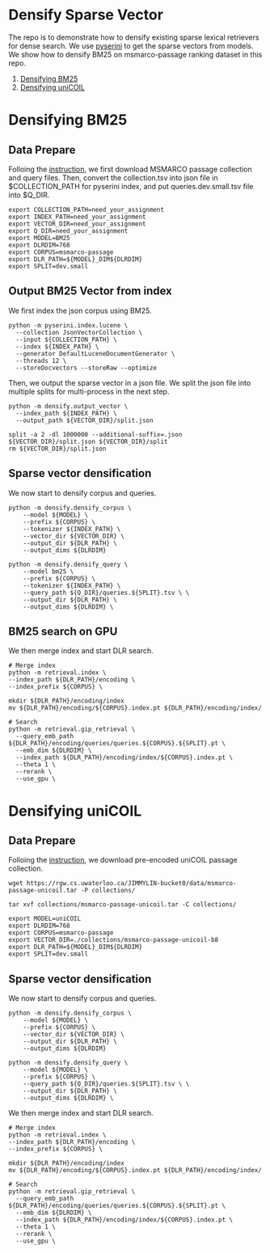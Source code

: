 # Densify Sparse Vector
The repo is to demonstrate how to densify existing sparse lexical retrievers for dense search. We use [pyserini](https://github.com/castorini/pyserini) to get the sparse vectors from models. We show how to densify BM25 on msmarco-passage ranking dataset in this repo.
1. [Densifying BM25](#densifying_bm25)
1. [Densifying uniCOIL](#densifying_uniCOIL)

# Densifying BM25 <a name="densifying_bm25"></a>
## Data Prepare
Folloing the [instruction](https://github.com/castorini/anserini/blob/master/docs/experiments-msmarco-passage.md), we first download MSMARCO passage collection and query files. Then, convert the collection.tsv into json file in $COLLECTION_PATH for pyserini index, and put queries.dev.small.tsv file into $Q_DIR.
```shell=bash
export COLLECTION_PATH=need_your_assignment
export INDEX_PATH=need_your_assignment
export VECTOR_DIR=need_your_assignment
export Q_DIR=need_your_assignment
export MODEL=BM25
export DLRDIM=768
export CORPUS=msmarco-passage
export DLR_PATH=${MODEL}_DIM${DLRDIM}
export SPLIT=dev.small
```
## Output BM25 Vector from index
We first index the json corpus using BM25.
```shell=bash
python -m pyserini.index.lucene \
  --collection JsonVectorCollection \
  --input ${COLLECTION_PATH} \
  --index ${INDEX_PATH} \
  --generator DefaultLuceneDocumentGenerator \
  --threads 12 \
  --storeDocvectors --storeRaw --optimize
```
Then, we output the sparse vector in a json file. We split the json file into multiple splits for multi-process in the next step.
```shell=bash
python -m densify.output_vector \
  --index_path ${INDEX_PATH} \
  --output_path ${VECTOR_DIR}/split.json

split -a 2 -dl 1000000 --additional-suffix=.json ${VECTOR_DIR}/split.json ${VECTOR_DIR}/split 
rm ${VECTOR_DIR}/split.json
```
## Sparse vector densification
We now start to densify corpus and queries.
```shell=bash
python -m densify.densify_corpus \
    --model ${MODEL} \
    --prefix ${CORPUS} \
    --tokenizer ${INDEX_PATH} \
    --vector_dir ${VECTOR_DIR} \
    --output_dir ${DLR_PATH} \
    --output_dims ${DLRDIM}

python -m densify.densify_query \
    --model bm25 \
    --prefix ${CORPUS} \
    --tokenizer ${INDEX_PATH} \
    --query_path ${Q_DIR}/queries.${SPLIT}.tsv \ \
    --output_dir ${DLR_PATH} \
    --output_dims ${DLRDIM} \
```
## BM25 search on GPU
We then merge index and start DLR search.
```shell=bash
# Merge index
python -m retrieval.index \
--index_path ${DLR_PATH}/encoding \
--index_prefix ${CORPUS} \

mkdir ${DLR_PATH}/encoding/index
mv ${DLR_PATH}/encoding/${CORPUS}.index.pt ${DLR_PATH}/encoding/index/

# Search
python -m retrieval.gip_retrieval \
  --query_emb_path ${DLR_PATH}/encoding/queries/queries.${CORPUS}.${SPLIT}.pt \
  --emb_dim ${DLRDIM} \
  --index_path ${DLR_PATH}/encoding/index/${CORPUS}.index.pt \
  --theta 1 \
  --rerank \
  --use_gpu \
```

# Densifying uniCOIL <a name="densifying_uniCOIL"></a>
## Data Prepare
Folloing the [instruction](https://github.com/castorini/pyserini/blob/master/docs/experiments-unicoil.md), we download pre-encoded uniCOIL passage collection. 
```shell=bash
wget https://rgw.cs.uwaterloo.ca/JIMMYLIN-bucket0/data/msmarco-passage-unicoil.tar -P collections/

tar xvf collections/msmarco-passage-unicoil.tar -C collections/
```
```shell=bash
export MODEL=uniCOIL
export DLRDIM=768
export CORPUS=msmarco-passage
export VECTOR_DIR=./collections/msmarco-passage-unicoil-b8
export DLR_PATH=${MODEL}_DIM${DLRDIM}
export SPLIT=dev.small
```
## Sparse vector densification
We now start to densify corpus and queries.
```shell=bash
python -m densify.densify_corpus \
    --model ${MODEL} \
    --prefix ${CORPUS} \
    --vector_dir ${VECTOR_DIR} \
    --output_dir ${DLR_PATH} \
    --output_dims ${DLRDIM}

python -m densify.densify_query \
    --model ${MODEL} \
    --prefix ${CORPUS} \
    --query_path ${Q_DIR}/queries.${SPLIT}.tsv \ \
    --output_dir ${DLR_PATH} \
    --output_dims ${DLRDIM} \
```

We then merge index and start DLR search.
```shell=bash
# Merge index
python -m retrieval.index \
--index_path ${DLR_PATH}/encoding \
--index_prefix ${CORPUS} \

mkdir ${DLR_PATH}/encoding/index
mv ${DLR_PATH}/encoding/${CORPUS}.index.pt ${DLR_PATH}/encoding/index/

# Search
python -m retrieval.gip_retrieval \
  --query_emb_path ${DLR_PATH}/encoding/queries/queries.${CORPUS}.${SPLIT}.pt \
  --emb_dim ${DLRDIM} \
  --index_path ${DLR_PATH}/encoding/index/${CORPUS}.index.pt \
  --theta 1 \
  --rerank \
  --use_gpu \
```